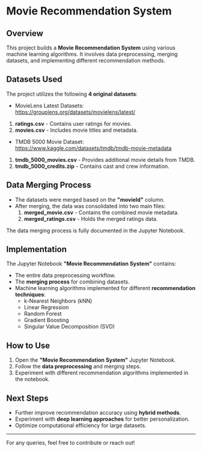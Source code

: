 # Movie Recommendation System

## **Overview**
This project builds a **Movie Recommendation System** using various machine learning algorithms. It involves data preprocessing, merging datasets, and implementing different recommendation methods.

## **Datasets Used**
The project utilizes the following **4 original datasets**:

- MovieLens Latest Datasets: https://grouplens.org/datasets/movielens/latest/
1. **ratings.csv** - Contains user ratings for movies.
2. **movies.csv** - Includes movie titles and metadata.

- TMDB 5000 Movie Dataset: https://www.kaggle.com/datasets/tmdb/tmdb-movie-metadata
1. **tmdb_5000_movies.csv** - Provides additional movie details from TMDB.
2. **tmdb_5000_credits.zip** - Contains cast and crew information.

## **Data Merging Process**
- The datasets were merged based on the **"movieId"** column.
- After merging, the data was consolidated into two main files:
  1. **merged_movie.csv** - Contains the combined movie metadata.
  2. **merged_ratings.csv** - Holds the merged ratings data.

The data merging process is fully documented in the Jupyter Notebook.

## **Implementation**
The Jupyter Notebook **"Movie Recommendation System"** contains:
- The entire data preprocessing workflow.
- The **merging process** for combining datasets.
- Machine learning algorithms implemented for different **recommendation techniques**:
	- k-Nearest Neighbors (kNN)
	- Linear Regression
	- Random Forest
	- Gradient Boosting
	- Singular Value Decomposition (SVD)


## **How to Use**
1. Open the **"Movie Recommendation System"** Jupyter Notebook.
2. Follow the **data preprocessing** and merging steps.
3. Experiment with different recommendation algorithms implemented in the notebook.

## **Next Steps**
- Further improve recommendation accuracy using **hybrid methods**.
- Experiment with **deep learning approaches** for better personalization.
- Optimize computational efficiency for large datasets.

---
For any queries, feel free to contribute or reach out!

